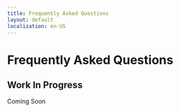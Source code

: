 ```yaml
---
title: Frequently Asked Questions
layout: default
localization: en-US
---
```


# Frequently Asked Questions

## Work In Progress

Coming Soon
